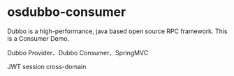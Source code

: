 # osdubbo-consumer
Dubbo is a high-performance, java based open source RPC framework. This is a Consumer Demo.

Dubbo Provider、Dubbo Consumer、SpringMVC

JWT session cross-domain
